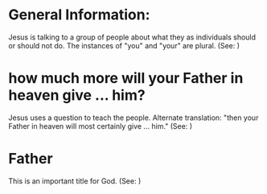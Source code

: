 
# General Information:
Jesus is talking to a group of people about what they as individuals should or should not do. The instances of "you" and "your" are plural. (See: )

# how much more will your Father in heaven give ... him?
Jesus uses a question to teach the people. Alternate translation: "then your Father in heaven will most certainly give ... him." (See: )

# Father
This is an important title for God. (See: )